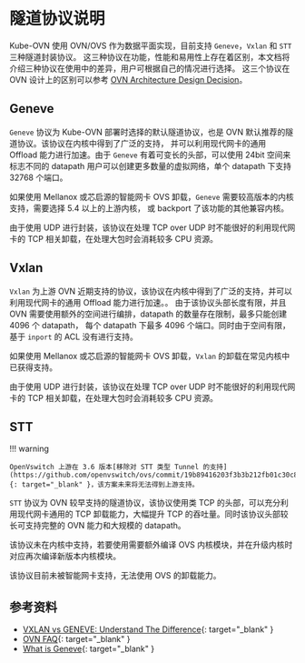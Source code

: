 # 隧道协议说明

Kube-OVN 使用 OVN/OVS 作为数据平面实现，目前支持 `Geneve`，`Vxlan` 和 `STT` 三种隧道封装协议。
这三种协议在功能，性能和易用性上存在着区别，本文档将介绍三种协议在使用中的差异，用户可根据自己的情况进行选择。
这三个协议在 OVN 设计上的区别可以参考 [OVN Architecture Design Decision](https://www.man7.org/linux/man-pages/man7/ovn-architecture.7.html#DESIGN_DECISIONS)。

## Geneve

`Geneve` 协议为 Kube-OVN 部署时选择的默认隧道协议，也是 OVN 默认推荐的隧道协议。该协议在内核中得到了广泛的支持，
并可以利用现代网卡的通用 Offload 能力进行加速。由于 `Geneve` 有着可变长的头部，可以使用 24bit 空间来标志不同的
datapath 用户可以创建更多数量的虚拟网络，单个 datapath 下支持 32768 个端口。

如果使用 Mellanox 或芯启源的智能网卡 OVS 卸载，`Geneve` 需要较高版本的内核支持，需要选择 5.4 以上的上游内核，
或 backport 了该功能的其他兼容内核。

由于使用 UDP 进行封装，该协议在处理 TCP over UDP 时不能很好的利用现代网卡的 TCP 相关卸载，在处理大包时会消耗较多
CPU 资源。

## Vxlan

`Vxlan` 为上游 OVN 近期支持的协议，该协议在内核中得到了广泛的支持，并可以利用现代网卡的通用 Offload 能力进行加速。。
由于该协议头部长度有限，并且 OVN 需要使用额外的空间进行编排，datapath 的数量存在限制，最多只能创建 4096 个 datapath，
每个 datapath 下最多 4096 个端口。同时由于空间有限，基于 `inport` 的 ACL 没有进行支持。

如果使用 Mellanox 或芯启源的智能网卡 OVS 卸载，`Vxlan` 的卸载在常见内核中已获得支持。

由于使用 UDP 进行封装，该协议在处理 TCP over UDP 时不能很好的利用现代网卡的 TCP 相关卸载，在处理大包时会消耗较多
CPU 资源。

## STT

!!! warning

    OpenVswitch 上游在 3.6 版本[移除对 STT 类型 Tunnel 的支持](https://github.com/openvswitch/ovs/commit/19b89416203f3b3b212fb01c30c81ea1b77624eb){: target="_blank" }，该方案未来将无法得到上游支持。

`STT` 协议为 OVN 较早支持的隧道协议，该协议使用类 TCP 的头部，可以充分利用现代网卡通用的 TCP 卸载能力，大幅提升 TCP
的吞吐量。同时该协议头部较长可支持完整的 OVN 能力和大规模的 datapath。

该协议未在内核中支持，若要使用需要额外编译 OVS 内核模块，并在升级内核时对应再次编译新版本内核模块。

该协议目前未被智能网卡支持，无法使用 OVS 的卸载能力。

## 参考资料

- [VXLAN vs GENEVE: Understand The Difference](https://ipwithease.com/vxlan-vs-geneve-understand-the-difference/){: target="_blank" }
- [OVN FAQ](https://docs.ovn.org/en/latest/faq/general.html){: target="_blank" }
- [What is Geneve](https://www.redhat.com/en/blog/what-geneve){: target="_blank" }
